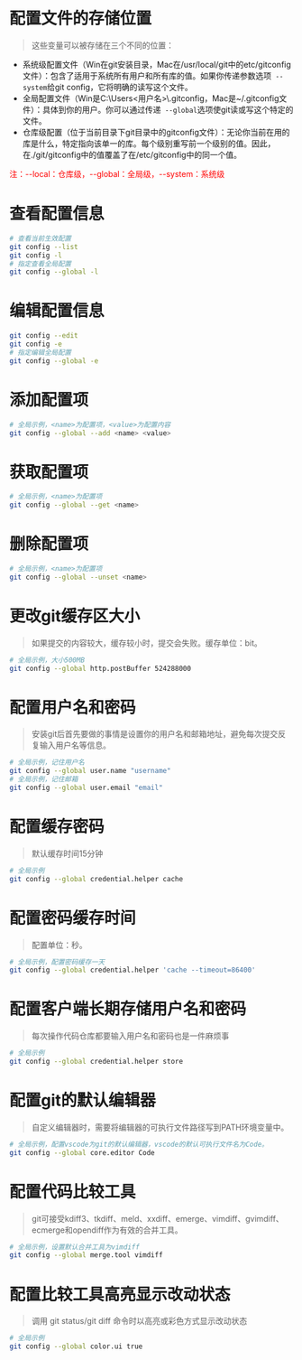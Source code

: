 # 配置文件的存储位置
> 这些变量可以被存储在三个不同的位置：
* 系统级配置文件（Win在git安装目录，Mac在/usr/local/git中的etc/gitconfig文件）：包含了适用于系统所有用户和所有库的值。如果你传递参数选项` --system`给git config，它将明确的读写这个文件。
* 全局配置文件（Win是C:\Users\<用户名>\\.gitconfig，Mac是~/.gitconfig文件）：具体到你的用户。你可以通过传递` --global`选项使git读或写这个特定的文件。
* 仓库级配置（位于当前目录下git目录中的gitconfig文件）：无论你当前在用的库是什么，特定指向该单一的库。每个级别重写前一个级别的值。因此，在./git/gitconfig中的值覆盖了在/etc/gitconfig中的同一个值。

<font color="red">注：--local：仓库级，--global：全局级，--system：系统级</font>
# 查看配置信息
```sh
# 查看当前生效配置
git config --list
git config -l
# 指定查看全局配置
git config --global -l
```
# 编辑配置信息
```sh
git config --edit
git config -e
# 指定编辑全局配置
git config --global -e
```
# 添加配置项
```sh
# 全局示例，<name>为配置项，<value>为配置内容
git config --global --add <name> <value>
```
# 获取配置项
```sh
# 全局示例，<name>为配置项
git config --global --get <name>
```
# 删除配置项
```sh
# 全局示例，<name>为配置项
git config --global --unset <name>
```
# 更改git缓存区大小
> 如果提交的内容较大，缓存较小时，提交会失败。缓存单位：bit。
```sh
# 全局示例，大小500MB
git config --global http.postBuffer 524288000
```
# 配置用户名和密码
> 安装git后首先要做的事情是设置你的用户名和邮箱地址，避免每次提交反复输入用户名等信息。
```sh
# 全局示例，记住用户名
git config --global user.name "username"
# 全局示例，记住邮箱
git config --global user.email "email"
```
# 配置缓存密码
> 默认缓存时间15分钟
```sh
# 全局示例
git config --global credential.helper cache
```
# 配置密码缓存时间
> 配置单位：秒。
```sh
# 全局示例，配置密码缓存一天
git config --global credential.helper 'cache --timeout=86400'
```
# 配置客户端长期存储用户名和密码
> 每次操作代码仓库都要输入用户名和密码也是一件麻烦事
```sh
# 全局示例
git config --global credential.helper store
```
# 配置git的默认编辑器
> 自定义编辑器时，需要将编辑器的可执行文件路径写到PATH环境变量中。
```sh
# 全局示例，配置vscode为git的默认编辑器，vscode的默认可执行文件名为Code。
git config --global core.editor Code
```
# 配置代码比较工具
> git可接受kdiff3、tkdiff、meld、xxdiff、emerge、vimdiff、gvimdiff、ecmerge和opendiff作为有效的合并工具。
```sh
# 全局示例，设置默认合并工具为vimdiff
git config --global merge.tool vimdiff
```
# 配置比较工具高亮显示改动状态
> 调用 git status/git diff 命令时以高亮或彩色方式显示改动状态
```sh
# 全局示例
git config --global color.ui true
```